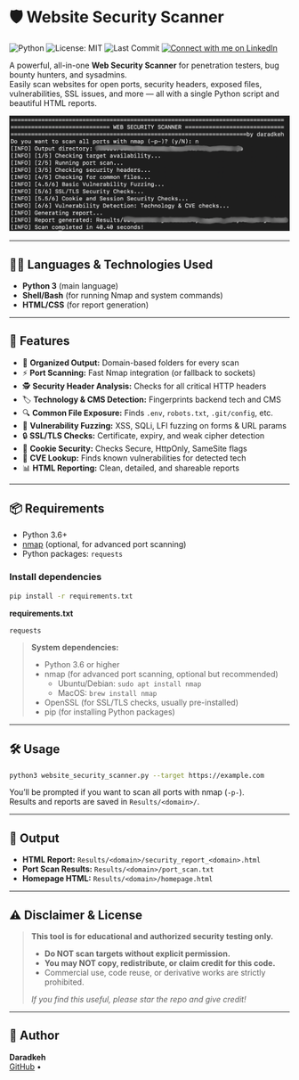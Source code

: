 # 🛡️ Website Security Scanner

![Python](https://img.shields.io/badge/python-3.7%2B-blue.svg)
![License: MIT](https://img.shields.io/badge/License-MIT-yellow.svg)
![Last Commit](https://img.shields.io/github/last-commit/daradkeh69/websec-scanner)
[![Connect with me on LinkedIn](https://img.shields.io/badge/LinkedIn-Connect-blue?logo=linkedin)](www.linkedin.com/in/daradkehh)

A powerful, all-in-one **Web Security Scanner** for penetration testers, bug bounty hunters, and sysadmins.  
Easily scan websites for open ports, security headers, exposed files, vulnerabilities, SSL issues, and more — all with a single Python script and beautiful HTML reports.

![Screenshot of the Tool](Screenshot.png)

---

## 🧑‍💻 Languages & Technologies Used

- **Python 3** (main language)
- **Shell/Bash** (for running Nmap and system commands)
- **HTML/CSS** (for report generation)

---

## 🚀 Features

- 📁 **Organized Output:** Domain-based folders for every scan
- ⚡ **Port Scanning:** Fast Nmap integration (or fallback to sockets)
- 🕵️ **Security Header Analysis:** Checks for all critical HTTP headers
- 🏷️ **Technology & CMS Detection:** Fingerprints backend tech and CMS
- 🔍 **Common File Exposure:** Finds `.env`, `robots.txt`, `.git/config`, etc.
- 🧪 **Vulnerability Fuzzing:** XSS, SQLi, LFI fuzzing on forms & URL params
- 🔒 **SSL/TLS Checks:** Certificate, expiry, and weak cipher detection
- 🍪 **Cookie Security:** Checks Secure, HttpOnly, SameSite flags
- 🐞 **CVE Lookup:** Finds known vulnerabilities for detected tech
- 📊 **HTML Reporting:** Clean, detailed, and shareable reports

---

## 📦 Requirements

- Python 3.6+
- [nmap](https://nmap.org/) (optional, for advanced port scanning)
- Python packages: `requests`

### Install dependencies

```bash
pip install -r requirements.txt
```

**requirements.txt**
```
requests
```
> **System dependencies:**  
> - Python 3.6 or higher  
> - nmap (for advanced port scanning, optional but recommended)  
>   - Ubuntu/Debian: `sudo apt install nmap`  
>   - MacOS: `brew install nmap`  
> - OpenSSL (for SSL/TLS checks, usually pre-installed)  
> - pip (for installing Python packages)  

---

## 🛠️ Usage

```bash
python3 website_security_scanner.py --target https://example.com
```

You’ll be prompted if you want to scan all ports with nmap (`-p-`).  
Results and reports are saved in `Results/<domain>/`.

---

## 📂 Output

- **HTML Report:** `Results/<domain>/security_report_<domain>.html`
- **Port Scan Results:** `Results/<domain>/port_scan.txt`
- **Homepage HTML:** `Results/<domain>/homepage.html`

---

## ⚠️ Disclaimer & License

> **This tool is for educational and authorized security testing only.**
>
> - **Do NOT scan targets without explicit permission.**
> - **You may NOT copy, redistribute, or claim credit for this code.**
> - Commercial use, code reuse, or derivative works are strictly prohibited.
>
> _If you find this useful, please star the repo and give credit!_

---

## 👤 Author

**Daradkeh**  
[GitHub](https://github.com/daradkeh69) •
